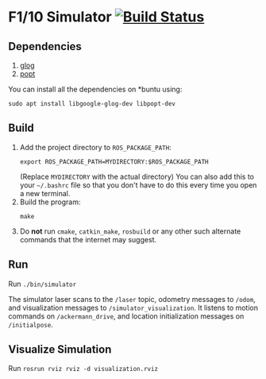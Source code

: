 # F1/10 Simulator [![Build Status](https://travis-ci.com/ut-amrl/f1tenth_simulator.svg?branch=master)](https://travis-ci.com/ut-amrl/f1tenth_simulator)

## Dependencies

1. [glog](https://github.com/google/glog)
1. [popt](https://directory.fsf.org/wiki/Popt)

You can install all the dependencies on *buntu using:
```
sudo apt install libgoogle-glog-dev libpopt-dev
```


## Build

1. Add the project directory to `ROS_PACKAGE_PATH`:
    ```
    export ROS_PACKAGE_PATH=MYDIRECTORY:$ROS_PACKAGE_PATH
    ```
    (Replace `MYDIRECTORY` with the actual directory)
    You can also add this to your `~/.bashrc` file so that you don't have to do 
    this every time you open a new terminal.
1. Build the program:
    ```
    make
    ```
1. Do **not** run `cmake`, `catkin_make`, `rosbuild` or any other such alternate commands that the internet may suggest.


## Run

Run `./bin/simulator`

The simulator laser scans to the `/laser` topic, odometry messages to `/odom`,
and visualization messages to `/simulator_visualization`. It listens to motion
commands on `/ackermann_drive`, and location initialization messages on
`/initialpose`.

## Visualize Simulation

Run `rosrun rviz rviz -d visualization.rviz`


